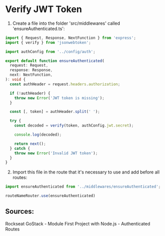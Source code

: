# Verify JWT Token

1. Create a file into the folder 'src/middlewares' called 'ensureAuthenticated.ts':
```typescript
import { Request, Response, NextFunction } from 'express';
import { verify } from 'jsonwebtoken';

import authConfig from '../config/auth';

export default function ensureAuthenticated(
  request: Request,
  response: Response,
  next: NextFunction,
): void {
  const authHeader = request.headers.authorization;

  if (!authHeader) {
    throw new Error('JWT token is missing');
  }

  const [, token] = authHeader.split(' ');

  try {
    const decoded = verify(token, authConfig.jwt.secret);

    console.log(decoded);

    return next();
  } catch {
    throw new Error('Invalid JWT token');
  }
}
```
2. Import this file in the route that it's necessary to use and add before all routes:
```typescript
import ensureAuthenticated from '../middlewares/ensureAuthenticated'; 

routeNameRouter.use(ensureAuthenticated)
```

## Sources:
Rockseat GoStack - Module First Project with Node.js - Authenticated Routes